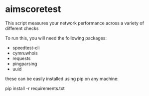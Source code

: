 # aimscoretest

This script measures your network performance across a variety of different checks

To run this, you will need the following packages:
* speedtest-cli
* cymruwhois
* requests
* pingparsing
* uuid

these can be easily installed using pip on any machine:

pip install -r requirements.txt

